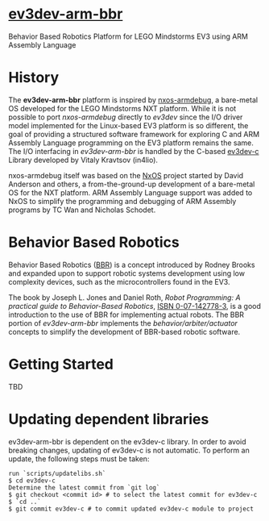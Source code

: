# [ev3dev-arm-bbr](https://github.com/tcwan/ev3dev-arm-bbr)
Behavior Based Robotics Platform for LEGO Mindstorms EV3 using ARM Assembly Language

# History

The **ev3dev-arm-bbr** platform is inspired by [nxos-armdebug](https://github.com/tcwan/nxos-armdebug/), a bare-metal OS developed for the LEGO Mindstorms NXT platform. While it is not possible to port *nxos-armdebug* directly to *ev3dev* since the I/O driver model implemented for the Linux-based EV3 platform is so different, the goal of providing a structured software framework for exploring C and ARM Assembly Language programming on the EV3 platform remains the same. The I/O interfacing in *ev3dev-arm-bbr* is handled by the C-based [ev3dev-c](https://github.com/in4lio/ev3dev-c) Library developed by Vitaly Kravtsov (in4lio).

nxos-armdebug itself was based on the [NxOS](https://github.com/danderson/nxos) project started by David Anderson and others, a from-the-ground-up development of a bare-metal OS for the NXT platform. ARM Assembly Language support was added to NxOS to simplify the programming and debugging of ARM Assembly programs by TC Wan and Nicholas Schodet.

# Behavior Based Robotics

Behavior Based Robotics ([BBR](https://en.wikipedia.org/wiki/Behavior-based_robotics)) is a concept introduced by Rodney Brooks and expanded upon to support robotic systems development using low complexity devices, such as the microcontrollers found in the EV3. 

The book by Joseph L. Jones and Daniel Roth, *Robot Programming: A practical guide to Behavior-Based Robotics*, [ISBN 0-07-142778-3](https://isbnsearch.org/isbn/0071427783), is a good introduction to the use of BBR for implementing actual robots. The BBR portion of *ev3dev-arm-bbr* implements the *behavior/arbiter/actuator* concepts to simplify the development of BBR-based robotic software.

# Getting Started

TBD

# Updating dependent libraries

ev3dev-arm-bbr is dependent on the ev3dev-c library. In order to avoid breaking changes, updating of ev3dev-c is not automatic. To perform an update, the following steps must be taken:

```
run `scripts/updatelibs.sh`
$ cd ev3dev-c
Determine the latest commit from `git log`
$ git checkout <commit id> # to select the latest commit for ev3dev-c
$ `cd ..`
$ git commit ev3dev-c # to commit updated ev3dev-c module to project
```
